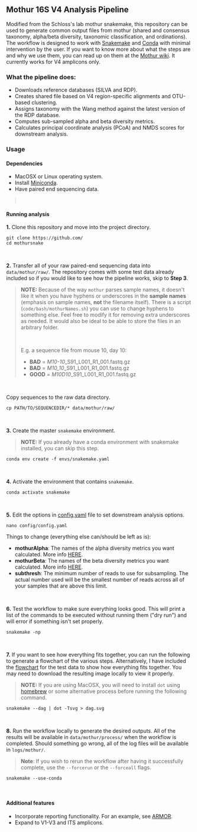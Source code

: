 ## Mothur 16S V4 Analysis Pipeline

Modified from the Schloss's lab mothur snakemake, this repository can be used to generate common output files from mothur (shared and consensus taxonomy, alpha/beta diversity, taxonomic classification, and ordinations). The workflow is designed to work with [Snakemake](https://snakemake.readthedocs.io/en/stable/) and [Conda](https://docs.conda.io/en/latest/) with minimal intervention by the user. If you want to know more about what the steps are and why we use them, you can read up on them at the [Mothur wiki](https://www.mothur.org/wiki/MiSeq_SOP). It currently works for V4 amplicons only.

### What the pipeline does:
* Downloads reference databases (SILVA and RDP).
* Creates shared file based on V4 region-specific alignments and OTU-based clustering.
* Assigns taxonomy with the Wang method against the latest version of the RDP database.
* Computes sub-sampled alpha and beta diversity metrics.
* Calculates principal coordinate analysis (PCoA) and NMDS scores for downstream analysis.

### Usage

#### Dependencies
* MacOSX or Linux operating system.
* Install [Miniconda](https://docs.conda.io/en/latest/miniconda.html).
* Have paired end sequencing data.
>
> <br />

#### Running analysis

**1.** Clone this repository and move into the project directory.
```
git clone https://github.com/
cd mothursnake
```

<br />

**2.** Transfer all of your raw paired-end sequencing data into `data/mothur/raw/`. The repository comes with some test data already included so if you would like to see how the pipeline works, skip to **Step 3**.
> **NOTE:** Because of the way `mothur` parses sample names, it doesn't like it when you have hyphens or underscores in the **sample names** (emphasis on sample names, **not** the filename itself). There is a script (`code/bash/mothurNames.sh`) you can use to change hyphens to something else. Feel free to modify it for removing extra underscores as needed. It would also be ideal to be able to store the files in an arbitrary folder.
>
> <br />
>
> E.g. a sequence file from mouse 10, day 10:  
> * **BAD** = *M10-10*_S91_L001_R1_001.fastq.gz  
> * **BAD** = *M10_10*_S91_L001_R1_001.fastq.gz  
> * **GOOD** = *M10D10*_S91_L001_R1_001.fastq.gz

<br />

Copy sequences to the raw data directory.
```
cp PATH/TO/SEQUENCEDIR/* data/mothur/raw/
```

<br />

**3.** Create the master `snakemake` environment.
> **NOTE:** If you already have a conda environment with snakemake installed, you can skip this step.
```
conda env create -f envs/snakemake.yaml
```

<br />

**4.** Activate the environment that contains `snakemake`.
```
conda activate snakemake
```

<br />

**5.** Edit the options in [config.yaml](config/config.yaml) file to set downstream analysis options.
```
nano config/config.yaml
```

Things to change (everything else can/should be left as is):
* **mothurAlpha**: The names of the alpha diversity metrics you want calculated. More info [HERE](https://www.mothur.org/wiki/Summary.single).
* **mothurBeta**: The names of the beta diversity metrics you want calculated. More info [HERE](https://www.mothur.org/wiki/Dist.shared).
* **subthresh**: The minimum number of reads to use for subsampling. The actual number used will be the smallest number of reads across all of your samples that are above this limit.

<br />

**6.** Test the workflow to make sure everything looks good. This will print a list of the commands to be executed without running them ("dry run") and will error if something isn't set properly.
```
snakemake -np
```

<br />

**7.** If you want to see how everything fits together, you can run the following to generate a flowchart of the various steps. Alternatively, I have included the [flowchart](dag.svg) for the test data to show how everything fits together. You may need to download the resulting image locally to view it properly.
> **NOTE:** If you are using MacOSX, you will need to install `dot` using [homebrew](https://brew.sh/) or some alternative process before running the following command.
```
snakemake --dag | dot -Tsvg > dag.svg
```

<br />

**8.** Run the workflow locally to generate the desired outputs. All of the results will be available in `data/mothur/process/` when the workflow is completed. Should something go wrong, all of the log files will be available in `logs/mothur/`.
> **Note**: If you wish to rerun the workflow after having it successfully complete, use the `--forcerun` or the `--forceall` flags.
```
snakemake --use-conda
```

<br />

#### Additional features
* Incorporate reporting functionality. For an example, see [ARMOR](https://github.com/csoneson/ARMOR).
* Expand to V1-V3 and ITS amplicons.
